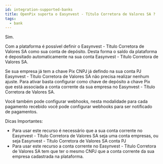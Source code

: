 ```yaml
---
id: integration-supported-banks
title: OpenPix suporta o Easynvest - Título Corretora de Valores SA ?
tags:
  - bank
---
```


Sim.

Com a plataforma é possível definir o Easynvest - Título Corretora de Valores SA como sua conta de depósito. Desta forma o saldo da plataforma é depositado automaticamente na sua conta Easynvest - Título Corretora de Valores SA.

Se sua empresa já tem a chave Pix CNPJ já defindo na sua conta PJ Easynvest - Título Corretora de Valores SA não precisa realizar nenhum ajuste. Para ativar basta configurar como chave de depósito a chave Pix que está associada a conta corrente da sua empresa no Easynvest - Título Corretora de Valores SA.

Você também pode configurar webhooks, nesta modalidade para cada pagamento recebido você pode configurar webhooks para ser notificado de pagamentos.

Dicas Importantes:

- Para usar este recurso é necessário que a sua conta corrente no Easynvest - Título Corretora de Valores SA seja uma conta empresas, ou seja Easynvest - Título Corretora de Valores SA conta PJ
- Para usar este recurso a conta corrente no Easynvest - Título Corretora de Valores SA tem que ter o mesmo CNPJ que a conta corrente da sua empresa cadastrada na plataforma.

